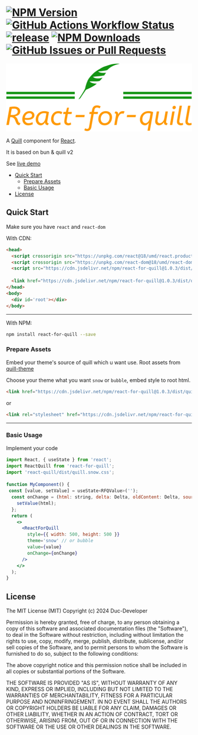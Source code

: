 [![NPM Version](https://img.shields.io/npm/v/react-for-quill?labelColor=%23C12127)](https://www.npmjs.com/package/react-for-quill)
[![GitHub Actions Workflow Status](https://img.shields.io/github/actions/workflow/status/Duc-Developer/react-for-quill/release.yml)](https://github.com/Duc-Developer/react-for-quill/actions/workflows/release.yml)
[![release](https://img.shields.io/github/release-date/Duc-Developer/react-for-quill?display_date=published_at)](https://github.com/Duc-Developer/react-for-quill/releases)
[![NPM Downloads](https://img.shields.io/npm/d18m/react-for-quill)](http://www.npmtrends.com/react-for-quill)
[![GitHub Issues or Pull Requests](https://img.shields.io/github/issues-pr-closed/Duc-Developer/react-for-quill)](https://github.com/Duc-Developer/react-for-quill/pulls)
==============================================================================

![react-for-quill-logo](/assets/logo.png)


A [Quill] component for [React].

It is based on bun & quill v2

See [live demo]

[quill]: https://quilljs.com
[react]: https://facebook.github.io/react/
[live demo]: https://duc-developer.github.io/react-for-quill

- [Quick Start](#quick-start)
  - [Prepare Assets](#prepare-assets)
  - [Basic Usage](#basic-usage)
- [License](#license)

## Quick Start

Make sure you have `react` and `react-dom`

With CDN:
```html
<head>
  <script crossorigin src="https://unpkg.com/react@18/umd/react.production.min.js"></script>
  <script crossorigin src="https://unpkg.com/react-dom@18/umd/react-dom.production.min.js"></script>
  <script src="https://cdn.jsdelivr.net/npm/react-for-quill@1.0.3/dist/index.esm.js"></script>

  <link href="https://cdn.jsdelivr.net/npm/react-for-quill@1.0.3/dist/quill.snow.css" rel="stylesheet" />
</head>
<body>
  <div id='root'></div>
</body>
```

---

With NPM:
```sh
npm install react-for-quill --save
```

### Prepare Assets
Embed your theme's source of quill which u want use.
Root assets from [quill-theme](https://quilljs.com/docs/customization/themes#themes)

Choose your theme what you want `snow` or `bubble`, embed style to root html.

```html
<link href="https://cdn.jsdelivr.net/npm/react-for-quill@1.0.3/dist/quill.snow.css" rel="stylesheet" />
```
or
```html
<link rel="stylesheet" href="https://cdn.jsdelivr.net/npm/react-for-quill@1.0.3/dist/quill.bubble.css" />
```

---

### Basic Usage

Implement your code
```jsx
import React, { useState } from 'react';
import ReactQuill from 'react-for-quill';
import 'react-quill/dist/quill.snow.css';

function MyComponent() {
 const [value, setValue] = useState<RFQValue>('');
  const onChange = (html: string, delta: Delta, oldContent: Delta, source: EmitterSource) => {
    setValue(html);
  };
  return (
    <>
      <ReactForQuill
        style={{ width: 500, height: 500 }}
        theme='snow' // or bubble
        value={value}
        onChange={onChange}
      />
    </>
  );
}
```

## License

The MIT License (MIT)
Copyright (c) 2024 Duc-Developer

Permission is hereby granted, free of charge, to any person obtaining a copy
of this software and associated documentation files (the "Software"), to deal
in the Software without restriction, including without limitation the rights
to use, copy, modify, merge, publish, distribute, sublicense, and/or sell
copies of the Software, and to permit persons to whom the Software is
furnished to do so, subject to the following conditions:

The above copyright notice and this permission notice shall be included in all
copies or substantial portions of the Software.

THE SOFTWARE IS PROVIDED "AS IS", WITHOUT WARRANTY OF ANY KIND, EXPRESS OR
IMPLIED, INCLUDING BUT NOT LIMITED TO THE WARRANTIES OF MERCHANTABILITY,
FITNESS FOR A PARTICULAR PURPOSE AND NONINFRINGEMENT. IN NO EVENT SHALL THE
AUTHORS OR COPYRIGHT HOLDERS BE LIABLE FOR ANY CLAIM, DAMAGES OR OTHER
LIABILITY, WHETHER IN AN ACTION OF CONTRACT, TORT OR OTHERWISE, ARISING FROM,
OUT OF OR IN CONNECTION WITH THE SOFTWARE OR THE USE OR OTHER DEALINGS IN THE
SOFTWARE.
